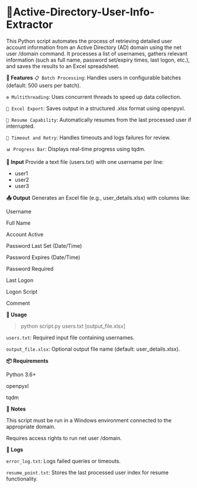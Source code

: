 # 🧾Active-Directory-User-Info-Extractor
This Python script automates the process of retrieving detailed user account information from an Active Directory (AD) domain using the net user /domain command. It processes a list of usernames, gathers relevant information (such as full name, password set/expiry times, last logon, etc.), and saves the results to an Excel spreadsheet.

**🔧 Features**
`📋 Batch Processing`: Handles users in configurable batches (default: 500 users per batch).

`⚙️ Multithreading`: Uses concurrent threads to speed up data collection.

`📝 Excel Export`: Saves output in a structured .xlsx format using openpyxl.

`🔄 Resume Capability`: Automatically resumes from the last processed user if interrupted.

`🚫 Timeout and Retry`: Handles timeouts and logs failures for review.

`📊 Progress Bar`: Displays real-time progress using tqdm.

**📁 Input**
Provide a text file (users.txt) with one username per line:
  - user1
  - user2
  - user3

**📤 Output**
Generates an Excel file (e.g., user_details.xlsx) with columns like:

Username

Full Name

Account Active

Password Last Set (Date/Time)

Password Expires (Date/Time)

Password Required

Last Logon

Logon Script

Comment

**🚀 Usage**
  >python script.py users.txt [output_file.xlsx]

`users.txt`: Required input file containing usernames.

`output_file.xlsx`: Optional output file name (default: user_details.xlsx).

**📦 Requirements**

Python 3.6+

openpyxl

tqdm

**🛑 Notes**

This script must be run in a Windows environment connected to the appropriate domain.

Requires access rights to run net user /domain.

**📄 Logs**

`error_log.txt`: Logs failed queries or timeouts.

`resume_point.txt`: Stores the last processed user index for resume functionality.
